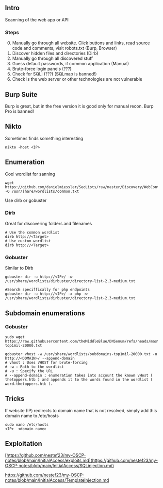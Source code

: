 ## Intro
Scanning of the web app or API

### Steps
0. Manually go through all website. Click buttons and links, read source code and comments, visit robots.txt (Burp, Browser)
1. Discover hidden files and directories (Dirb)
2. Manually go through all discovered stuff
3. Guess default passwords, if common application (Manual)
4. Brute-force login panels (???)
5. Check for SQLi (???) (SQLmap is banned!)
6. Check is the web server or other technologies are not vulnerable

## Burp Suite
Burp is great, but in the free version it is good only for manual recon.
Burp Pro is banned!

## Nikto
Sometimes finds something interesting
```
nikto -host <IP>
```

## Enumeration
Cool wordlist for sanning
```
wget https://github.com/danielmiessler/SecLists/raw/master/Discovery/WebContent/common.txt -O /usr/share/wordlists/common.txt
```
Use dirb or gobuster

### Dirb
Great for discovering folders and filenames
```
# Use the common wordlist
dirb http://<Target>
# Use custom wordlist
dirb http://<Target>
```

### Gobuster
Similar to Dirb
```
gobuster dir -u http://<IP>/ -w /usr/share/wordlists/dirbuster/directory-list-2.3-medium.txt

#Search speciffically for php endpoints
gobuster dir -u http://<IP>/ -x php -w /usr/share/wordlists/dirbuster/directory-list-2.3-medium.txt
```
## Subdomain enumerations

### Gobuster
```
sudo wget https://raw.githubusercontent.com/theMiddleBlue/DNSenum/refs/heads/master/wordlist/subdomains-top1mil-20000.txt

gobuster vhost -w /usr/share/wordlists/subdomains-top1mil-20000.txt -u http://<DOMAIN>/ --append-domain
# vhost : Uses VHOST for brute-forcing
# -w : Path to the wordlist
# -u : Specify the URL
# --append-domain : enumeration takes into account the known vHost ( thetoppers.htb ) and appends it to the words found in the wordlist ( word.thetoppers.htb ).
```
## Tricks
If website (IP) redirects to domain name that is not resolved, simply add this domain name to /etc/hosts
```
sudo nano /etc/hosts
<IP>  <domain name>
```

## Exploitation
[https://github.com/nestef23/my-OSCP-notes/blob/main/InitialAccess/exploits.md](https://github.com/nestef23/my-OSCP-notes/blob/main/InitialAccess/SQLinjection.md)

https://github.com/nestef23/my-OSCP-notes/blob/main/InitialAccess/TemplateInjection.md
